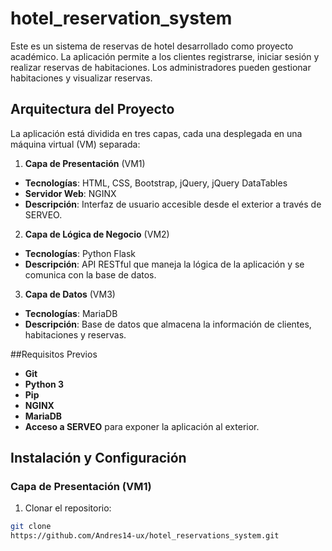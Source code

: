 # hotel_reservation_system

Este es un sistema de reservas de hotel desarrollado como
proyecto académico. La aplicación permite a los clientes
registrarse, iniciar sesión y realizar reservas de habitaciones.
Los administradores pueden gestionar habitaciones y visualizar
reservas.

## Arquitectura del Proyecto

La aplicación está dividida en tres capas, cada una desplegada
en una máquina virtual (VM) separada:
1. **Capa de Presentación** (VM1)
- **Tecnologías**: HTML, CSS, Bootstrap, jQuery, jQuery
DataTables
- **Servidor Web**: NGINX
- **Descripción**: Interfaz de usuario accesible desde el
exterior a través de SERVEO.

2. **Capa de Lógica de Negocio** (VM2)
- **Tecnologías**: Python Flask
- **Descripción**: API RESTful que maneja la lógica de la
aplicación y se comunica con la base de datos.

3. **Capa de Datos** (VM3)
- **Tecnologías**: MariaDB
- **Descripción**: Base de datos que almacena la información
de clientes, habitaciones y reservas.

##Requisitos Previos

- **Git**
- **Python 3**
- **Pip**
- **NGINX**
- **MariaDB**
- **Acceso a SERVEO** para exponer la aplicación al exterior.
## Instalación y Configuración
### Capa de Presentación (VM1)
1. Clonar el repositorio:
```bash
git clone
https://github.com/Andres14-ux/hotel_reservations_system.git

